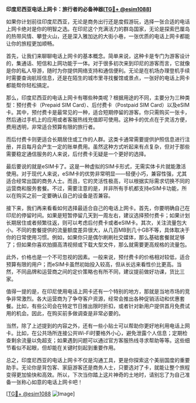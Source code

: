 **印度尼西亚电话上网卡：旅行者的必备神器[[TG💪+ @esim1088](https://t.me/s/esim1088)]**

如果你计划前往印度尼西亚，无论是商务出行还是度假游玩，选择一张合适的电话上网卡绝对是你的明智之选。在印尼这个充满活力的群岛国家，无论是探索巴厘岛的热带风情、攀登火山，还是深入雅加达的大街小巷，一张优质的电话上网卡都能让你的旅程更加顺畅。

首先，让我们来聊聊电话上网卡的基本概念。简单来说，这种卡是专门为游客设计的，集通话、短信和上网功能于一体。对于很多初次来到印尼的游客而言，它就像是你的私人导游，随时为你提供网络支持和通信便利。无论是在机场办理登机手续时需要查询航班信息，还是在陌生的城市里寻找餐馆或景点，一张好的电话上网卡都能帮你轻松搞定。

那么，印度尼西亚的电话上网卡有哪些种类呢？根据用途的不同，主要分为三种类型：预付费卡（Prepaid SIM Card）、后付费卡（Postpaid SIM Card）以及eSIM卡。其中，预付费卡是最常见的一种，适合短期停留的游客。你只需购买一张卡，然后通过手机上的应用或者客服热线充值即可使用。这种卡的优点在于灵活方便，费用透明，非常适合预算有限的旅行者。

而后付费卡则更适合长期居住或工作的人群。这类卡通常需要提供护照信息进行注册，并且每月会产生一定的账单费用。虽然这种方式听起来有点复杂，但对于那些需要稳定通信服务的人来说，后付费卡无疑是一个更好的选择。

最后要说的就是eSIM卡了。这是一种虚拟的SIM卡形式，无需实体卡片就能激活使用。对于现代人来说，eSIM卡的优势非常明显——轻便小巧，兼容性强，尤其适合经常出国的商务人士。而且，它的灵活性极高，可以根据实际需求切换不同的运营商和服务套餐。不过，需要注意的是，并非所有手机都支持eSIM卡功能，所以在购买之前一定要确认自己的设备是否兼容。

接下来，我们再来看看如何选择最适合自己的电话上网卡。首先，你要明确自己在印尼的停留时间。如果是短暂停留几天到一周左右，建议选择预付费卡；如果计划长期居住或者频繁往返，则可以考虑后付费卡或者eSIM卡。其次，关注流量包大小。不同的套餐提供的流量额度差异很大，从几百MB到几十GB不等，具体取决于你的日常使用习惯。例如，如果你只是偶尔刷刷社交媒体，那么基础套餐就足够了；但如果你喜欢拍摄高清视频或下载大型文件，那么就需要更高规格的流量包。

此外，价格也是一个不可忽视的因素。一般来说，预付费卡的价格相对较低，适合预算有限的用户；而eSIM卡虽然初始投入较高，但从长远来看性价比更高。当然，不同品牌和运营商之间的定价策略也有所不同，建议提前做好功课，货比三家。

值得一提的是，在印尼使用电话上网卡还有一个特别的地方，那就是当地市场的竞争非常激烈。各大运营商为了争夺客户资源，经常会推出各种促销活动和优惠套餐。比如，有些公司会在特定节日推出限时折扣，或者针对新用户提供首月免费试用的机会。因此，在购买前多做调查是非常必要的。

当然，除了上述提到的内容之外，还有一些小贴士可以帮助你更好地利用电话上网卡。比如，在公共场所连接公共Wi-Fi时要格外小心，避免泄露个人信息；定期检查剩余流量以免超支；如果遇到问题可以通过官方客服热线寻求帮助等等。这些细节看似不起眼，但却能在关键时刻起到重要作用。

总之，印度尼西亚的电话上网卡不仅是沟通工具，更是你探索这个美丽国度的重要助手。无论你是背包客、家庭游客还是商务人士，只要选对了卡，就能让整个旅程变得更加愉快和高效。所以，下次当你踏上这片神奇的土地时，请别忘了为自己准备一张称心如意的电话上网卡吧！

[[TG💪+ @esim1088](https://t.me/s/esim1088) ![Image](https://i.postimg.cc/4NQfJmqS/Snipaste-2025-05-13-00-14-12.png)]